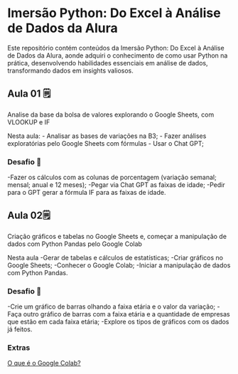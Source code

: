 <h1>Imersão Python: Do Excel à Análise de Dados da Alura</h1>
<p>Este repositório contém conteúdos da Imersão Python: Do Excel à Análise de Dados da Alura, aonde adquiri o conhecimento de como usar Python na prática, desenvolvendo habilidades essenciais em análise de dados, transformando dados em insights valiosos.</p>

<h2>Aula 01 🗒️</h2>
<p>Analise da base da bolsa de valores explorando o Google Sheets, com VLOOKUP e IF</p>
<p>Nesta aula:
- Analisar as bases de variações na B3;
- Fazer análises exploratórias pelo Google Sheets com fórmulas
- Usar o Chat GPT;</p>

<h3>Desafio 🏁</h3>
<p>
-Fazer os cálculos com as colunas de porcentagem (variação semanal; mensal; anual e 12 meses);
-Pegar via Chat GPT as faixas de idade;
-Pedir para o GPT gerar a fórmula IF para as faixas de idade.
</p>

<h2>Aula 02🗒️ </h2>
<p>Criação gráficos e tabelas no Google Sheets e, começar a manipulação de dados com Python Pandas pelo Google Colab</p>
<p>Nesta aula
-Gerar de tabelas e cálculos de estatísticas;
-Criar gráficos no Google Sheets;
-Conhecer o Google Colab;
-Iniciar a manipulação de dados com Python Pandas.
</p>

<h3>Desafio 🏁</h3>
<p>
-Crie um gráfico de barras olhando a faixa etária e o valor da variação;
-Faça outro gráfico de barras com a faixa etária e a quantidade de empresas que estão em cada faixa etária;
-Explore os tipos de gráficos com os dados já feitos.
</p>

<h3>Extras</h3>
<a href=“https://www.alura.com.br/artigos/google-colab-o-que-e-e-como-usar?_gl=1*b3ynl4*_ga*MTA3MzUwNDk2MS4xNjU2OTQ1NTYw*_ga_1EPWSW3PCS*MTcxMTc2MTMxNy43LjEuMTcxMTc2MjIzOS4wLjAuMA..*_fplc*bVFJSW4lMkZ0VzJMV3dwb3BsNmRTSmpId2NHV0tBcXBmTGtFR0xaV1Jtd3ZXSHVSNkZvdCUyRnpOa2dUT1lnWEFMdmJkUlhWVWNBNlQwQTFsUyUyQkdLWkxtcXBza29mZmh0QlUwR0Q0elRjaGk4dTl4bUpUOElVUW1NSDZEZXBUS3NRJTNEJTNE”>O que é o Google Colab?</a>
